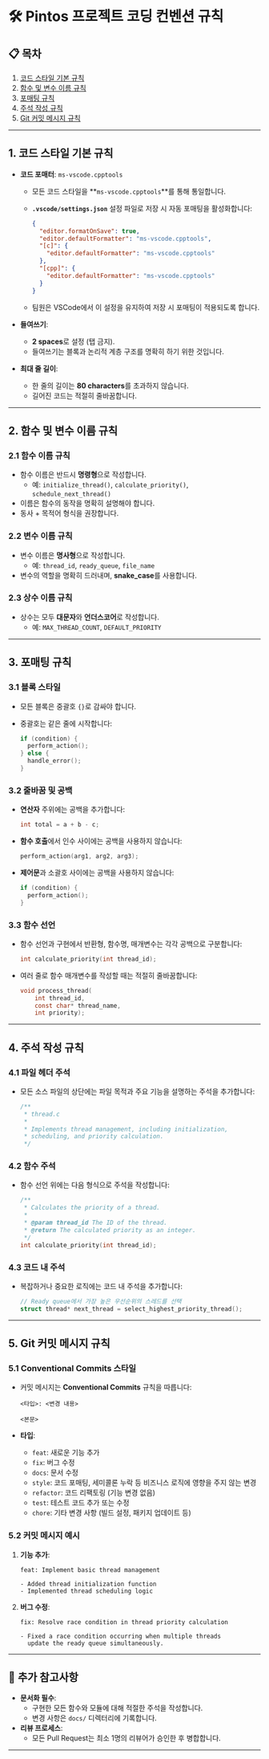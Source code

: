 # 🛠️ Pintos 프로젝트 코딩 컨벤션 규칙

## 📋 목차

1. [코드 스타일 기본 규칙](#1-코드-스타일-기본-규칙)
2. [함수 및 변수 이름 규칙](#2-함수-및-변수-이름-규칙)
3. [포매팅 규칙](#3-포매팅-규칙)
4. [주석 작성 규칙](#4-주석-작성-규칙)
5. [Git 커밋 메시지 규칙](#5-git-커밋-메시지-규칙)

---

## 1. **코드 스타일 기본 규칙**

- **코드 포매터**: `ms-vscode.cpptools`
  - 모든 코드 스타일을 **`ms-vscode.cpptools`**를 통해 통일합니다.
  - **`.vscode/settings.json`** 설정 파일로 저장 시 자동 포매팅을 활성화합니다:

    ```json
    {
      "editor.formatOnSave": true,
      "editor.defaultFormatter": "ms-vscode.cpptools",
      "[c]": {
        "editor.defaultFormatter": "ms-vscode.cpptools"
      },
      "[cpp]": {
        "editor.defaultFormatter": "ms-vscode.cpptools"
      }
    }
    ```

  - 팀원은 VSCode에서 이 설정을 유지하여 저장 시 포매팅이 적용되도록 합니다.

- **들여쓰기**:
  - **2 spaces**로 설정 (탭 금지).
  - 들여쓰기는 블록과 논리적 계층 구조를 명확히 하기 위한 것입니다.

- **최대 줄 길이**:
  - 한 줄의 길이는 **80 characters**를 초과하지 않습니다.
  - 길어진 코드는 적절히 줄바꿈합니다.

---

## 2. **함수 및 변수 이름 규칙**

### 2.1 **함수 이름 규칙**

- 함수 이름은 반드시 **명령형**으로 작성합니다.
  - 예: `initialize_thread()`, `calculate_priority()`, `schedule_next_thread()`
- 이름은 함수의 동작을 명확히 설명해야 합니다.
- 동사 + 목적어 형식을 권장합니다.

### 2.2 **변수 이름 규칙**

- 변수 이름은 **명사형**으로 작성합니다.
  - 예: `thread_id`, `ready_queue`, `file_name`
- 변수의 역할을 명확히 드러내며, **snake_case**를 사용합니다.

### 2.3 **상수 이름 규칙**

- 상수는 모두 **대문자**와 **언더스코어**로 작성합니다.
  - 예: `MAX_THREAD_COUNT`, `DEFAULT_PRIORITY`

---

## 3. **포매팅 규칙**

### 3.1 **블록 스타일**

- 모든 블록은 중괄호 `{}`로 감싸야 합니다.
- 중괄호는 같은 줄에 시작합니다:

  ```c
  if (condition) {
    perform_action();
  } else {
    handle_error();
  }


### 3.2 **줄바꿈 및 공백**

- **연산자** 주위에는 공백을 추가합니다:

  ```c
  int total = a + b - c;
  ```

- **함수 호출**에서 인수 사이에는 공백을 사용하지 않습니다:

  ```c
  perform_action(arg1, arg2, arg3);
  ```

- **제어문**과 소괄호 사이에는 공백을 사용하지 않습니다:

  ```c
  if (condition) {
    perform_action();
  }
  ```

### 3.3 **함수 선언**

- 함수 선언과 구현에서 반환형, 함수명, 매개변수는 각각 공백으로 구분합니다:

  ```c
  int calculate_priority(int thread_id);
  ```

- 여러 줄로 함수 매개변수를 작성할 때는 적절히 줄바꿈합니다:

  ```c
  void process_thread(
      int thread_id, 
      const char* thread_name, 
      int priority);
  ```

---

## 4. **주석 작성 규칙**

### 4.1 **파일 헤더 주석**

- 모든 소스 파일의 상단에는 파일 목적과 주요 기능을 설명하는 주석을 추가합니다:

  ```c
  /**
   * thread.c
   * 
   * Implements thread management, including initialization,
   * scheduling, and priority calculation.
   */
  ```

### 4.2 **함수 주석**

- 함수 선언 위에는 다음 형식으로 주석을 작성합니다:

  ```c
  /**
   * Calculates the priority of a thread.
   *
   * @param thread_id The ID of the thread.
   * @return The calculated priority as an integer.
   */
  int calculate_priority(int thread_id);
  ```

### 4.3 **코드 내 주석**

- 복잡하거나 중요한 로직에는 코드 내 주석을 추가합니다:

  ```c
  // Ready queue에서 가장 높은 우선순위의 스레드를 선택
  struct thread* next_thread = select_highest_priority_thread();
  ```

---

## 5. **Git 커밋 메시지 규칙**

### 5.1 **Conventional Commits 스타일**

- 커밋 메시지는 **Conventional Commits** 규칙을 따릅니다:

  ```
  <타입>: <변경 내용>
  
  <본문>
  ```

- **타입**:
  - `feat`: 새로운 기능 추가
  - `fix`: 버그 수정
  - `docs`: 문서 수정
  - `style`: 코드 포매팅, 세미콜론 누락 등 비즈니스 로직에 영향을 주지 않는 변경
  - `refactor`: 코드 리팩토링 (기능 변경 없음)
  - `test`: 테스트 코드 추가 또는 수정
  - `chore`: 기타 변경 사항 (빌드 설정, 패키지 업데이트 등)

### 5.2 **커밋 메시지 예시**

1. **기능 추가**:

   ```
   feat: Implement basic thread management

   - Added thread initialization function
   - Implemented thread scheduling logic
   ```

2. **버그 수정**:

   ```
   fix: Resolve race condition in thread priority calculation

   - Fixed a race condition occurring when multiple threads
     update the ready queue simultaneously.
   ```

---

## 📖 추가 참고사항

- **문서화 필수**:
  - 구현한 모든 함수와 모듈에 대해 적절한 주석을 작성합니다.
  - 변경 사항은 `docs/` 디렉터리에 기록합니다.
- **리뷰 프로세스**:
  - 모든 Pull Request는 최소 1명의 리뷰어가 승인한 후 병합합니다.

---
